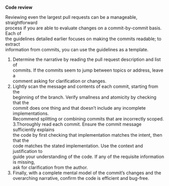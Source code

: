 **Code review**

Reviewing even the largest pull requests can be a manageable, straightforward <br>
process if you are able to evaluate changes on a commit-by-commit basis. Each of <br>
the guidelines detailed earlier focuses on making the commits readable; to extract <br>
information from commits, you can use the guidelines as a template.
1. Determine the narrative by reading the pull request description and list of <br>
commits. If the commits seem to jump between topics or address, leave a <br>
comment asking for clarification or changes.
2. Lightly scan the message and contents of each commit, starting from the <br>
beginning of the branch. Verify smallness and atomicity by checking that the <br>
commit does one thing and that doesn’t include any incomplete implementations. <br>
Recommend splitting or combining commits that are incorrectly scoped. <br>
3.Thoroughly read each commit. Ensure the commit message sufficiently explains <br>
the code by first checking that implementation matches the intent, then that the <br>
code matches the stated implementation. Use the context and justification to <br>
guide your understanding of the code. If any of the requisite information is missing, <br>
ask for clarification from the author.
4. Finally, with a complete mental model of the commit’s changes and the <br>
overarching narrative, confirm the code is efficient and bug-free.
